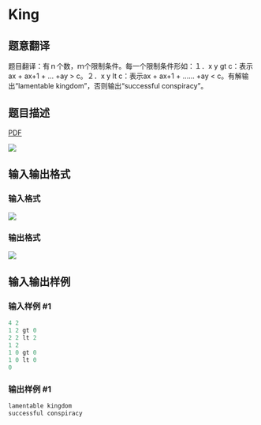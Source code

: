 # King

## 题意翻译

题目翻译：有ｎ个数，ｍ个限制条件。每一个限制条件形如：１．x y gt c：表示ax + ax+1 + … +ay > c。２．x y It c：表示ax + ax+1 + …… +ay < c。有解输出“lamentable kingdom”，否则输出“successful conspiracy”。

## 题目描述

[problemUrl]: https://uva.onlinejudge.org/index.php?option=com_onlinejudge&Itemid=8&category=7&page=show_problem&problem=456

[PDF](https://uva.onlinejudge.org/external/5/p515.pdf)

![](https://cdn.luogu.com.cn/upload/vjudge_pic/UVA515/cbf22395737601f9e60a3eb2261bebe67ce3b08f.png)

## 输入输出格式

### 输入格式

![](https://cdn.luogu.com.cn/upload/vjudge_pic/UVA515/21e77d1b9cf05a5756cb35ed963d6c47f5446f9b.png)

### 输出格式

![](https://cdn.luogu.com.cn/upload/vjudge_pic/UVA515/2f84f0b0cbee7d0005de1895c7d31da20593feeb.png)

## 输入输出样例

### 输入样例 #1

```cpp
4 2
1 2 gt 0
2 2 lt 2
1 2
1 0 gt 0
1 0 lt 0
0
```


### 输出样例 #1

```cpp
lamentable kingdom
successful conspiracy
```



